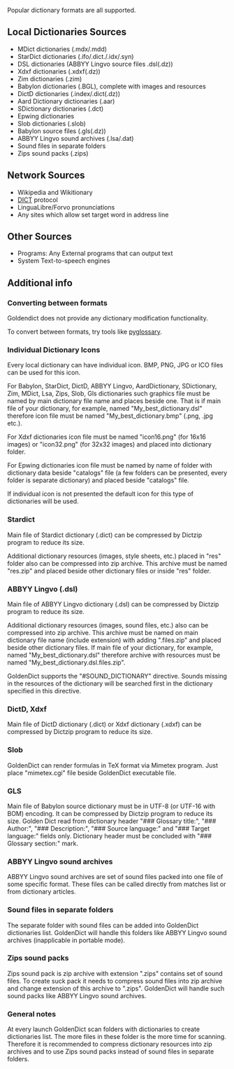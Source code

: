 Popular dictionary formats are all supported.

## Local Dictionaries Sources

* MDict dictionaries (.mdx/.mdd)
* StarDict dictionaries (.ifo/.dict./.idx/.syn)
* DSL dictionaries (ABBYY Lingvo source files .dsl(.dz))
* Xdxf dictionaries (.xdxf(.dz))
* Zim dictionaries (.zim)
* Babylon dictionaries (.BGL), complete with images and resources
* DictD dictionaries (.index/.dict(.dz))
* Aard Dictionary dictionaries (.aar)
* SDictionary dictionaries (.dct)
* Epwing dictionaries
* Slob dictionaries (.slob)
* Babylon source files (.gls(.dz))
* ABBYY Lingvo sound archives (.lsa/.dat)
* Sound files in separate folders
* Zips sound packs (.zips)

## Network Sources

* Wikipedia and Wikitionary
* [DICT](https://en.wikipedia.org/wiki/DICT) protocol
* LinguaLibre/Forvo pronunciations
* Any sites which allow set target word in address line

## Other Sources

* Programs: Any External programs that can output text
* System Text-to-speech engines

## Additional info

### Converting between formats

Goldendict does not provide any dictionary modification functionality.

To convert between formats, try tools like [pyglossary](https://github.com/ilius/pyglossary).

### Individual Dictionary Icons

Every local dictionary can have individual icon. BMP, PNG, JPG or ICO files can be used for this icon.

For Babylon, StarDict, DictD, ABBYY Lingvo, AardDictionary, SDictionary, Zim, MDict, Lsa, Zips, Slob, Gls dictionaries such graphics file must be named by main dictionary file name and places beside one. That is if main file of your dictionary, for example, named "My_best_dictionary.dsl" therefore icon file must be named "My_best_dictionary.bmp" (.png, .jpg etc.).

For Xdxf dictionaries icon file must be named "icon16.png" (for 16х16 images) or "icon32.png" (for 32х32 images) and placed into dictionary folder.

For Epwing dictionaries icon file must be named by name of folder with dictionary data beside "catalogs" file (a few folders can be presented, every folder is separate dictionary) and placed beside "catalogs" file.

If individual icon is not presented the default icon for this type of dictionaries will be used.

### Stardict

Main file of Stardict dictionary (.dict) can be compressed by Dictzip program to reduce its size.

Additional dictionary resources (images, style sheets, etc.) placed in "res" folder also can be compressed into zip archive. This archive must be named "res.zip" and placed beside other dictionary files or inside "res" folder.

### ABBYY Lingvo (.dsl)

Main file of ABBYY Lingvo dictionary (.dsl) can be compressed by Dictzip program to reduce its size.

Additional dictionary resources (images, sound files, etc.) also can be compressed into zip archive. This archive must be named on main dictionary file name (include extension) with adding ".files.zip" and placed beside other dictionary files. If main file of your dictionary, for example, named "My_best_dictionary.dsl" therefore archive with resources must be named "My_best_dictionary.dsl.files.zip".

GoldenDict supports the "#SOUND_DICTIONARY" directive. Sounds missing in the resources of the dictionary will be searched first in the dictionary specified in this directive.

### DictD, Xdxf

Main file of DictD dictionary (.dict) or Xdxf dictionary (.xdxf) can be compressed by Dictzip program to reduce its size.

### Slob

GoldenDict can render formulas in TeX format via Mimetex program. Just place "mimetex.cgi" file beside GoldenDict executable file.

### GLS

Main file of Babylon source dictionary must be in UTF-8 (or UTF-16 with BOM) encoding. It can be compressed by Dictzip program to reduce its size. Golden Dict read from dictionary header "### Glossary title:", "### Author:", "### Description:", "### Source language:" and "### Target language:" fields only. Dictionary header must be concluded with "### Glossary section:" mark.

### ABBYY Lingvo sound archives

ABBYY Lingvo sound archives are set of sound files packed into one file of some specific format. These files can be called directly from matches list or from dictionary articles.

### Sound files in separate folders

The separate folder with sound files can be added into GoldenDict dictionaries list. GoldenDict will handle this folders like ABBYY Lingvo sound archives (inapplicable in portable mode).

### Zips sound packs

Zips sound pack is zip archive with extension ".zips" contains set of sound files. To create suck pack it needs to compress sound files into zip archive and change extension of this archive to ".zips". GoldenDict will handle such sound packs like ABBYY Lingvo sound archives.

### General notes

At every launch GoldenDict scan folders with dictionaries to create dictionaries list. The more files in these folder is the more time for scanning. Therefore it is recommended to compress dictionary resources into zip archives and to use Zips sound packs instead of sound files in separate folders.